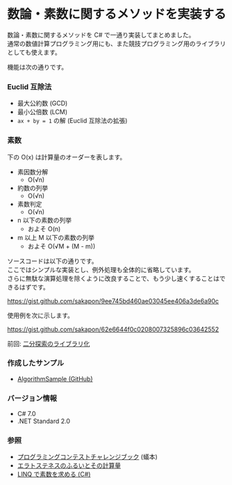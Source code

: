 # 数論・素数に関するメソッドを実装する
数論・素数に関するメソッドを C# で一通り実装してまとめました。  
通常の数値計算プログラミング用にも、また競技プログラミング用のライブラリとしても使えます。

機能は次の通りです。

### Euclid 互除法
- 最大公約数 (GCD)
- 最小公倍数 (LCM)
- `ax + by = 1` の解 (Euclid 互除法の拡張)

### 素数
下の O(x) は計算量のオーダーを表します。
- 素因数分解
  - O(√n)
- 約数の列挙
  - O(√n)
- 素数判定
  - O(√n)
- n 以下の素数の列挙
  - およそ O(n)
- m 以上 M 以下の素数の列挙
  - およそ O(√M + (M - m))

ソースコードは以下の通りです。  
ここではシンプルな実装とし、例外処理も全体的に省略しています。  
さらに無駄な演算処理を除くように改良することで、もう少し速くすることはできるはずです。

https://gist.github.com/sakapon/9ee745bd460ae03045ee406a3de6a90c

使用例を次に示します。

https://gist.github.com/sakapon/62e6644f0c0208007325896c03642552

前回: [二分探索のライブラリ化](Binary-Search.md)

### 作成したサンプル
- [AlgorithmSample (GitHub)](https://github.com/sakapon/Samples-2020/tree/master/AlgorithmSample/AlgorithmLib)

### バージョン情報
- C# 7.0
- .NET Standard 2.0

### 参照
- [プログラミングコンテストチャレンジブック](https://amzn.to/3hfJLuN) (蟻本)
- [エラトステネスのふるいとその計算量](https://mathtrain.jp/eratosthenes)
- [LINQ で素数を求める (C#)](https://sakapon.wordpress.com/2014/08/18/linq-prime-numbers/)
